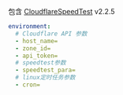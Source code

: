 包含 [CloudflareSpeedTest](https://github.com/XIU2/CloudflareSpeedTest) v2.2.5

```yaml
environment:
  # Cloudflare API 参数
  - host_name=
  - zone_id=
  - api_token=
  # speedtest参数
  - speedtest_para=
  # linux定时任务参数
  - cron=